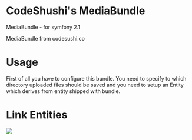 CodeShushi's MediaBundle
=============

MediaBundle - for symfony 2.1

MediaBundle from codesushi.co 

Usage
============

First of all you have to configure this bundle. You need to specify to which directory uploaded files should be saved and you need to setup an Entity which derives from entity shipped with bundle.

Link Entities
============


![](https://raw.github.com/codesushi/coshimediabundle/master/Resources/doc/MediaBunle.png)
